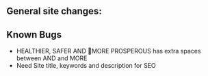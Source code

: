 ## General site changes:


## Known Bugs
- HEALTHIER, SAFER AND MORE PROSPEROUS has extra spaces between AND and MORE
- Need Site title, keywords and description for SEO